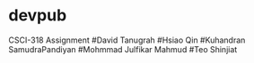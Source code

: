 # devpub
CSCI-318 Assignment
#David Tanugrah
#Hsiao Qin
#Kuhandran SamudraPandiyan
#Mohmmad Julfikar Mahmud
#Teo Shinjiat

